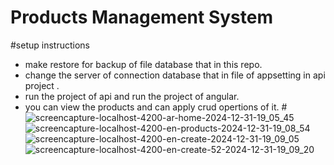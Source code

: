 # Products Management System
#setup instructions
- make restore for backup of file database that in this repo.
- change the server of connection database that in file of appsetting in api project .
- run the project of api  and run the project of angular.
- you can view the products and can apply crud opertions of it.
#![screencapture-localhost-4200-ar-home-2024-12-31-19_05_45](https://github.com/user-attachments/assets/7d2612da-872c-47cb-a552-62bacad04755)
![screencapture-localhost-4200-en-products-2024-12-31-19_08_54](https://github.com/user-attachments/assets/564f929c-8268-40c6-9519-bf9d529a5df1)
![screencapture-localhost-4200-en-create-2024-12-31-19_09_05](https://github.com/user-attachments/assets/b8de9486-89d6-43e2-a357-4da7391f3bef)
![screencapture-localhost-4200-en-create-52-2024-12-31-19_09_20](https://github.com/user-attachments/assets/af8b2776-5efe-49fd-8005-61812186f418)
